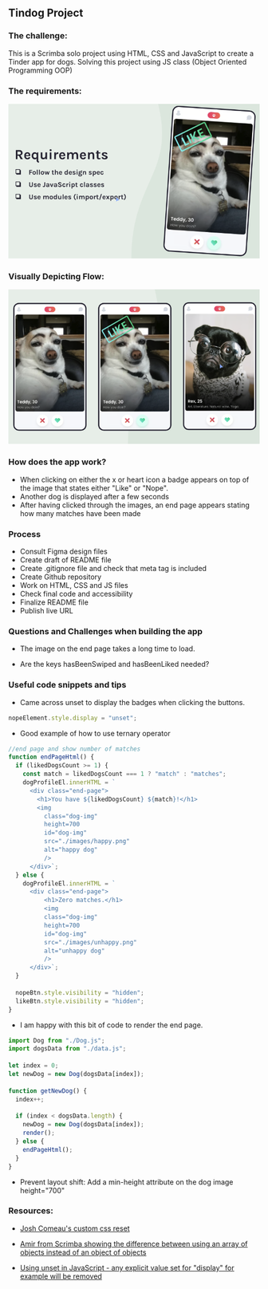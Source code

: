 ## Tindog Project

### The challenge:

This is a Scrimba solo project using HTML, CSS and JavaScript to create a Tinder app for dogs. Solving this project using JS class (Object Oriented Programming OOP)

### The requirements:

![screenshot](images/requirements.png)

### Visually Depicting Flow:

![screenshot](images/tindog-flow.png)

### How does the app work?

- When clicking on either the x or heart icon a badge appears on top of the image that states either "Like" or "Nope".
- Another dog is displayed after a few seconds
- After having clicked through the images, an end page appears stating how many matches have been made

### Process

- Consult Figma design files
- Create draft of README file
- Create .gitignore file and check that meta tag is included
- Create Github repository
- Work on HTML, CSS and JS files
- Check final code and accessibility
- Finalize README file
- Publish live URL

### Questions and Challenges when building the app

- The image on the end page takes a long time to load.

- Are the keys hasBeenSwiped and hasBeenLiked needed?

### Useful code snippets and tips

- Came across unset to display the badges when clicking the buttons.

```js
nopeElement.style.display = "unset";
```

- Good example of how to use ternary operator

```js
//end page and show number of matches
function endPageHtml() {
  if (likedDogsCount >= 1) {
    const match = likedDogsCount === 1 ? "match" : "matches";
    dogProfileEl.innerHTML = `
      <div class="end-page">
        <h1>You have ${likedDogsCount} ${match}!</h1>
        <img
          class="dog-img"
          height=700
          id="dog-img"
          src="./images/happy.png"
          alt="happy dog"
          />
      </div>`;
  } else {
    dogProfileEl.innerHTML = `
      <div class="end-page">
          <h1>Zero matches.</h1>
          <img
          class="dog-img"
          height=700
          id="dog-img"
          src="./images/unhappy.png"
          alt="unhappy dog"
          />
      </div>`;
  }

  nopeBtn.style.visibility = "hidden";
  likeBtn.style.visibility = "hidden";
}
```

- I am happy with this bit of code to render the end page.

```js
import Dog from "./Dog.js";
import dogsData from "./data.js";

let index = 0;
let newDog = new Dog(dogsData[index]);

function getNewDog() {
  index++;

  if (index < dogsData.length) {
    newDog = new Dog(dogsData[index]);
    render();
  } else {
    endPageHtml();
  }
}
```

- Prevent layout shift: Add a min-height attribute on the dog image height="700"

### Resources:

- [Josh Comeau's custom css reset](https://www.joshwcomeau.com/css/custom-css-reset/)

- [Amir from Scrimba showing the difference between using an array of objects instead of an object of objects](https://www.loom.com/share/2e61c3a728cc4474b4523fc5778b6fdf?sid=2fbe7f38-b6db-4530-933e-31a7490a3594)

- [Using unset in JavaScript - any explicit value set for "display" for example will be removed](https://developer.mozilla.org/en-US/docs/Web/CSS/unset)
